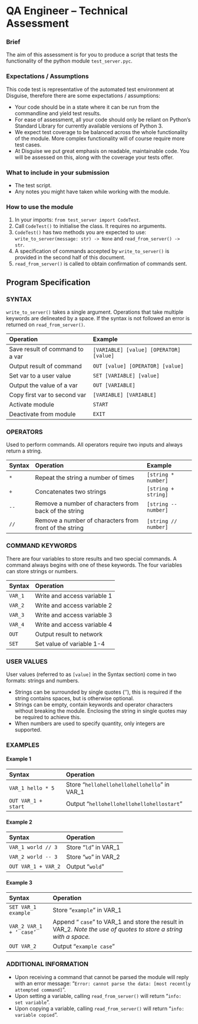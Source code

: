 # QA Engineer – Technical Assessment


### Brief

The aim of this assessment is for you to produce a script that tests the functionality of the python module `test_server.pyc`. 

### Expectations / Assumptions

This code test is representative of the automated test environment at Disguise, therefore there are some expectations / assumptions:

- Your code should be in a state where it can be run from the commandline and yield test results.
- For ease of assessment, all your code should only be reliant on Python’s Standard Library for currently available versions of Python 3.
- We expect test coverage to be balanced across the whole functionality of the module. More complex functionality will of course require more test cases.  
- At Disguise we put great emphasis on readable, maintainable code. You will be assessed on this, along with the coverage your tests offer.

### What to include in your submission

- The test script.
- Any notes you might have taken while working with the module.

### How to use the module

1. In your imports: `from test_server import CodeTest`.
2. Call `CodeTest()` to initialise the class. It requires no arguments.
3. `CodeTest()` has two methods you are expected to use: `write_to_server(message: str) -> None` and `read_from_server() -> str`.
4. A specification of commands accepted by `write_to_server()` is provided in the second half of this document.
5. `read_from_server()` is called to obtain confirmation of commands sent.

## Program Specification

### SYNTAX

`write_to_server()` takes a single argument. Operations that take multiple keywords are delineated by a space.
If the syntax is not followed an error is returned on `read_from_server()`.

| Operation | Example |
| :---- | :---- |
| Save result of command to a var | `[VARIABLE] [value] [OPERATOR] [value]` |
| Output result of command | `OUT [value] [OPERATOR] [value]` |
| Set var to a user value | `SET [VARIABLE] [value]` |
| Output the value of a var | `OUT [VARIABLE]` |
| Copy first var to second var | `[VARIABLE] [VARIABLE]` |
| Activate module | `START` |
| Deactivate from module | `EXIT` |

### OPERATORS

Used to perform commands. All operators require two inputs and always return a string.

| Syntax | Operation | Example |
| :---- | :---- | :---- |
| `*` | Repeat the string a number of times | `[string * number]` |
| `+` | Concatenates two strings | `[string + string]` |
| `--` | Remove a number of  characters from back of the string | `[string -- number]` |
| `//` | Remove a number of characters from front of the string | `[string // number]` |

### COMMAND KEYWORDS

There are four variables to store results and two special commands. A command always begins with one of these keywords. The four variables can store strings or numbers.

| Syntax | Operation |
| :---- | :---- |
| `VAR_1` | Write and access variable 1 |
| `VAR_2` | Write and access variable 2 |
| `VAR_3` | Write and access variable 3 |
| `VAR_4` | Write and access variable 4 |
| `OUT` | Output result to network |
| `SET` | Set value of variable 1-4 |

### USER VALUES

User values (referred to as `[value]` in the Syntax section) come in two formats: strings and numbers.

- Strings can be surrounded by single quotes (‘’), this is required if the string contains spaces, but is otherwise optional.
- Strings can be empty, contain keywords and operator characters without breaking the module. Enclosing the string in single quotes may be required to achieve this.  
- When numbers are used to specify quantity, only integers are supported.

### EXAMPLES

#### **Example 1**

| Syntax | Operation |
| :---- | :---- |
| `VAR_1 hello * 5` | Store “`hellohellohellohellohello`” in VAR\_1 |
| `OUT VAR_1 + start` | Output “`hellohellohellohellohellostart`” |

#### **Example 2**

| Syntax | Operation |
| :---- | :---- |
| `VAR_1 world // 3` | Store “`ld`” in VAR\_1 |
| `VAR_2 world -- 3` | Store “`wo`” in VAR\_2 |
| `OUT VAR_1 + VAR_2` | Output “`wold`” |

#### **Example 3**

| Syntax | Operation |
| :---- | :---- |
| `SET VAR_1 example` | Store “`example`” in VAR\_1 |
| `VAR_2 VAR_1 + ‘ case’` | Append “ `case`” to VAR\_1 and store the result in VAR\_2. *Note the use of quotes to store a string with a space.* |
| `OUT VAR_2` | Output “`example case`” |

### ADDITIONAL INFORMATION

- Upon receiving a command that cannot be parsed the module will reply with an error message: “`Error: cannot parse the data: [most recently attempted command]`”.  
- Upon setting a variable, calling `read_from_server()` will return “`info: set variable`”.  
- Upon copying a variable, calling `read_from_server()` will return “`info: variable copied`”.  

